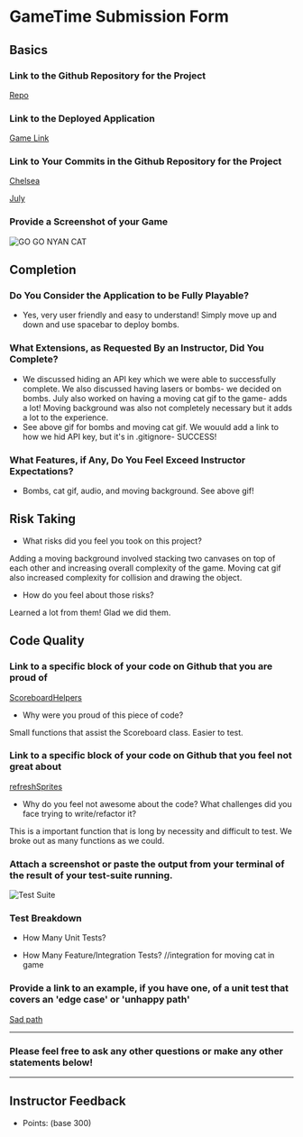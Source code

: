 # GameTime Submission Form

## Basics

### Link to the Github Repository for the Project
[Repo](https://github.com/cheljoh/game-time)

### Link to the Deployed Application
[Game Link](http://cheljoh.github.io/game-time/)

### Link to Your Commits in the Github Repository for the Project
[Chelsea](https://github.com/cheljoh/game-time/commits/master?author=cheljoh)

[July](https://github.com/cheljoh/game-time/commits/master?author=julyytran)

### Provide a Screenshot of your Game
![GO GO NYAN CAT](http://g.recordit.co/Wt9UG9rpVn.gif)

## Completion

### Do You Consider the Application to be Fully Playable?

 - Yes, very user friendly and easy to understand! Simply move up and down and use spacebar to deploy bombs.

### What Extensions, as Requested By an Instructor, Did You Complete?

- We discussed hiding an API key which we were able to successfully complete. We also discussed having lasers or bombs- we decided on bombs. July also worked on having a moving cat gif to the game- adds a lot! Moving background was also  not completely necessary but it adds a lot to the experience.
- See above gif for bombs and moving cat gif. We wouuld add a link to how we hid API key, but it's in .gitignore- SUCCESS!


### What Features, if Any, Do You Feel Exceed Instructor Expectations?

 - Bombs, cat gif, audio, and moving background. See above gif!

## Risk Taking

- What risks did you feel you took on this project?

Adding a moving background involved stacking two canvases on top of each other and increasing overall complexity of the game. Moving cat gif also increased complexity for collision and drawing the object.

- How do you feel about those risks?

Learned a lot from them! Glad we did them.

## Code Quality

### Link to a specific block of your code on Github that you are proud of

[ScoreboardHelpers](https://github.com/cheljoh/game-time/blob/master/lib/scoreboard-helpers.js#L1-L29)
- Why were you proud of this piece of code?

Small functions that assist the Scoreboard class. Easier to test.

### Link to a specific block of your code on Github that you feel not great about

[refreshSprites](https://github.com/cheljoh/game-time/blob/master/lib/game.js#L63-L86)

- Why do you feel not awesome about the code? What challenges did you face trying to write/refactor it?

This is a important function that is long by necessity and difficult to test. We broke out as many functions as we could.

### Attach a screenshot or paste the output from your terminal of the result of your test-suite running.

![Test Suite](http://i.imgur.com/w794jR9.png?1)

### Test Breakdown
- How Many Unit Tests?


- How Many Feature/Integration Tests? //integration for moving cat in game


### Provide a link to an example, if you have one, of a unit test that covers an 'edge case' or 'unhappy path'

[Sad path](https://github.com/cheljoh/game-time/blob/refactoring-party-3/test/cat-test.js#L29-L40)

-----

### Please feel free to ask any other questions or make any other statements below!


-----

## Instructor Feedback

- Points: (base 300)
